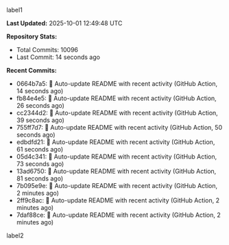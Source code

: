 
label1 
<!-- ACTIVITY_START -->
**Last Updated:** 2025-10-01 12:49:48 UTC

**Repository Stats:**
- Total Commits: 10096
- Last Commit: 14 seconds ago

**Recent Commits:**
- 0664b7a5: 🤖 Auto-update README with recent activity (GitHub Action, 14 seconds ago)
- fb84e4e5: 🤖 Auto-update README with recent activity (GitHub Action, 26 seconds ago)
- cc2344d2: 🤖 Auto-update README with recent activity (GitHub Action, 39 seconds ago)
- 755ff7d7: 🤖 Auto-update README with recent activity (GitHub Action, 50 seconds ago)
- edbdfd21: 🤖 Auto-update README with recent activity (GitHub Action, 61 seconds ago)
- 05d4c341: 🤖 Auto-update README with recent activity (GitHub Action, 73 seconds ago)
- 13ad6750: 🤖 Auto-update README with recent activity (GitHub Action, 81 seconds ago)
- 7b095e9e: 🤖 Auto-update README with recent activity (GitHub Action, 2 minutes ago)
- 2ff9c8ac: 🤖 Auto-update README with recent activity (GitHub Action, 2 minutes ago)
- 7daf88ce: 🤖 Auto-update README with recent activity (GitHub Action, 2 minutes ago)
<!-- ACTIVITY_END -->

label2
